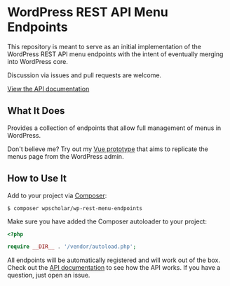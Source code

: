# WordPress REST API Menu Endpoints

This repository is meant to serve as an initial implementation of the WordPress REST API menu endpoints with the intent of eventually merging into WordPress core. 

Discussion via issues and pull requests are welcome.

[View the API documentation](https://documenter.getpostman.com/view/530620/RztfxY8j)

## What It Does

Provides a collection of endpoints that allow full management of menus in WordPress. 

Don't believe me? Try out my [Vue prototype](https://github.com/wpscholar/wp-menu-ui-vue-prototype) that aims to replicate the menus page from the WordPress admin. 

## How to Use It

Add to your project via [Composer](https://getcomposer.org/):

```
$ composer wpscholar/wp-rest-menu-endpoints
```

Make sure you have added the Composer autoloader to your project:  

```php
<?php

require __DIR__ . '/vendor/autoload.php';
```

All endpoints will be automatically registered and will work out of the box. Check out the [API documentation](https://documenter.getpostman.com/view/530620/RztfxY8j) to see how the API works. If you have a question, just open an issue.
